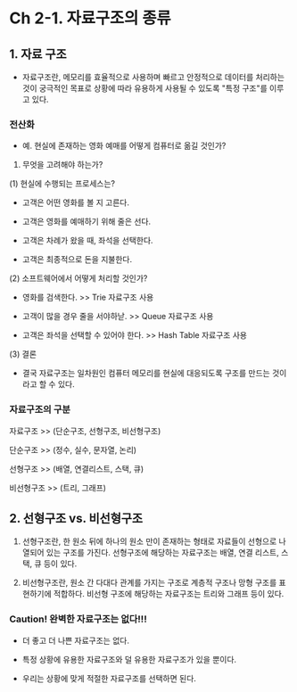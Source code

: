 # Ch 2-1. 자료구조의 종류

## 1. 자료 구조

- 자료구조란, 메모리를 효율적으로 사용하며 빠르고 안정적으로 데이터를 처리하는 것이 궁극적인 목표로 상황에 따라 유용하게 사용될 수 있도록 "특정 구조"를 이루고 있다.

### 전산화

- 예. 현실에 존재하는 영화 예매를 어떻게 컴퓨터로 옮길 것인가?

1. 무엇을 고려해야 하는가?

(1) 현실에 수행되는 프로세스는?

- 고객은 어떤 영화를 볼 지 고른다.

- 고객은 영화를 예매하기 위해 줄은 선다.

- 고객은 차례가 왔을 때, 좌석을 선택한다.

- 고객은 최종적으로 돈을 지불한다.

(2) 소프트웨어에서 어떻게 처리할 것인가?

- 영화를 검색한다. >> Trie 자료구조 사용

- 고객이 많을 경우 줄을 서야하낟. >> Queue 자료구조 사용

- 고객은 좌석을 선택할 수 있어야 한다. >> Hash Table 자료구조 사용

(3) 결론

- 결국 자료구조는 일차원인 컴퓨터 메모리를 현실에 대응되도록 구조를 만드는 것이라고 할 수 있다.

### 자료구조의 구분

자료구조 >> (단순구조, 선형구조, 비선형구조)

단순구조 >> (정수, 실수, 문자열, 논리)

선형구조 >> (배열, 연결리스트, 스택, 큐)

비선형구조 >> (트리, 그래프)

## 2. 선형구조 vs. 비선형구조

1. 선형구조란, 한 원소 뒤에 하나의 원소 만이 존재하는 형태로 자료들이 선형으로 나열되어 있는 구조를 가진다. 선형구조에 해당하는 자료구조는 배열, 연결 리스트, 스택, 큐 등이 있다.

2. 비선형구조란, 원소 간 다대다 관계를 가지는 구조로 계층적 구조나 망형 구조를 표현하기에 적합하다. 비선형 구조에 해당하는 자료구조는 트리와 그래프 등이 있다.

### Caution! 완벽한 자료구조는 없다!!!

- 더 좋고 더 나쁜 자료구조는 없다.

- 특정 상황에 유용한 자료구조와 덜 유용한 자료구조가 있을 뿐이다.

- 우리는 상황에 맞게 적절한 자료구조를 선택하면 된다.
